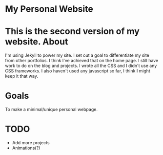 # My Personal Website
This is the second version of my website.
About
=======
I'm using Jekyll to power my site. I set out a goal to differentiate my site from other portfolios. I think I've achieved that on the home page. I still have work to do on the blog and projects.  I wrote all the CSS and I didn't use any CSS frameworks. I also haven't used any javascript so far, I think I might keep it that way.

Goals
=======
To make a minimal/unique personal webpage. 

TODO
=====
* Add more projects
* Animations(?)
